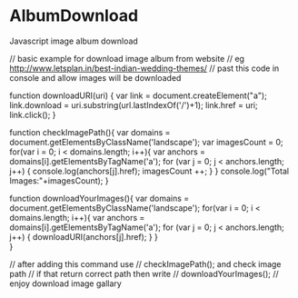 # AlbumDownload
Javascript image album download


// basic example for download image album from website
// eg  http://www.letsplan.in/best-indian-wedding-themes/
// past this code in console and allow images will be downloaded

function downloadURI(uri) 
{
    var link = document.createElement("a");
    link.download = uri.substring(url.lastIndexOf('/')+1);
    link.href = uri;
    link.click();
}

function checkImagePath(){
  var domains = document.getElementsByClassName('landscape');
  var imagesCount = 0;
  for(var i = 0; i < domains.length; i++){
      var anchors = domains[i].getElementsByTagName('a');
    for (var j = 0; j < anchors.length; j++) {
          console.log(anchors[j].href);
          imagesCount ++;
      }
  }
  console.log("Total Images:"+imagesCount);
}

function downloadYourImages(){
  var domains = document.getElementsByClassName('landscape');
  for(var i = 0; i < domains.length; i++){
      var anchors = domains[i].getElementsByTagName('a');
    for (var j = 0; j < anchors.length; j++) {
          downloadURI(anchors[j].href);
      }
  }   
}


// after adding this command use 
// checkImagePath(); and check image path
// if that return correct path then write
// downloadYourImages();
// enjoy download image gallary
